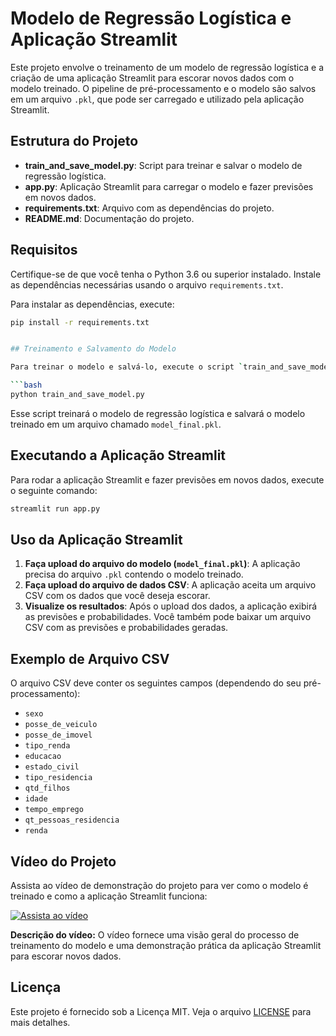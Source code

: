 # Modelo de Regressão Logística e Aplicação Streamlit

Este projeto envolve o treinamento de um modelo de regressão logística e a criação de uma aplicação Streamlit para escorar novos dados com o modelo treinado. O pipeline de pré-processamento e o modelo são salvos em um arquivo `.pkl`, que pode ser carregado e utilizado pela aplicação Streamlit.


## Estrutura do Projeto

- **train_and_save_model.py**: Script para treinar e salvar o modelo de regressão logística.
- **app.py**: Aplicação Streamlit para carregar o modelo e fazer previsões em novos dados.
- **requirements.txt**: Arquivo com as dependências do projeto.
- **README.md**: Documentação do projeto.

## Requisitos

Certifique-se de que você tenha o Python 3.6 ou superior instalado. Instale as dependências necessárias usando o arquivo `requirements.txt`.

Para instalar as dependências, execute:

```bash
pip install -r requirements.txt


## Treinamento e Salvamento do Modelo

Para treinar o modelo e salvá-lo, execute o script `train_and_save_model.py`:

```bash
python train_and_save_model.py
```

Esse script treinará o modelo de regressão logística e salvará o modelo treinado em um arquivo chamado `model_final.pkl`.

## Executando a Aplicação Streamlit

Para rodar a aplicação Streamlit e fazer previsões em novos dados, execute o seguinte comando:

```bash
streamlit run app.py
```

## Uso da Aplicação Streamlit

1. **Faça upload do arquivo do modelo (`model_final.pkl`)**: A aplicação precisa do arquivo `.pkl` contendo o modelo treinado.
2. **Faça upload do arquivo de dados CSV**: A aplicação aceita um arquivo CSV com os dados que você deseja escorar.
3. **Visualize os resultados**: Após o upload dos dados, a aplicação exibirá as previsões e probabilidades. Você também pode baixar um arquivo CSV com as previsões e probabilidades geradas.

## Exemplo de Arquivo CSV

O arquivo CSV deve conter os seguintes campos (dependendo do seu pré-processamento):

- `sexo`
- `posse_de_veiculo`
- `posse_de_imovel`
- `tipo_renda`
- `educacao`
- `estado_civil`
- `tipo_residencia`
- `qtd_filhos`
- `idade`
- `tempo_emprego`
- `qt_pessoas_residencia`
- `renda`

## Vídeo do Projeto

Assista ao vídeo de demonstração do projeto para ver como o modelo é treinado e como a aplicação Streamlit funciona:

[![Assista ao vídeo](https://img.youtube.com/vi/YOUR_VIDEO_ID_HERE/0.jpg)](https://www.youtube.com/watch?v=YOUR_VIDEO_ID_HERE)

**Descrição do vídeo:** O vídeo fornece uma visão geral do processo de treinamento do modelo e uma demonstração prática da aplicação Streamlit para escorar novos dados.

## Licença

Este projeto é fornecido sob a Licença MIT. Veja o arquivo [LICENSE](LICENSE) para mais detalhes.

